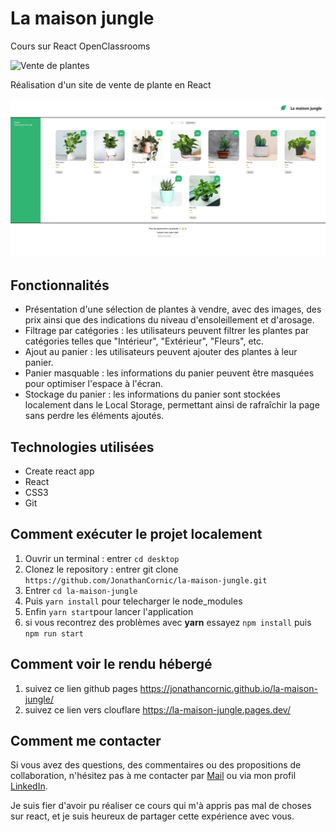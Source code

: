 # La maison jungle
Cours sur React OpenClassrooms

![Vente de plantes](https://img.shields.io/badge/Vente%20de%20plantes-La%20maison%20jungle-green)

Réalisation d'un site de vente de plante en React

<div align="center">
<img src="https://github.com/JonathanCornic/la-maison-jungle/blob/main/la-maison-jungle-preview.png">
</div>

## Fonctionnalités

- Présentation d'une sélection de plantes à vendre, avec des images, des prix ainsi que des indications du niveau d'ensoleillement et d'arosage.
- Filtrage par catégories : les utilisateurs peuvent filtrer les plantes par catégories telles que "Intérieur", "Extérieur", "Fleurs", etc.
- Ajout au panier : les utilisateurs peuvent ajouter des plantes à leur panier.
- Panier masquable : les informations du panier peuvent être masquées pour optimiser l'espace à l'écran.
- Stockage du panier : les informations du panier sont stockées localement dans le Local Storage, permettant ainsi de rafraîchir la page sans perdre les éléments ajoutés.

## Technologies utilisées

- Create react app
- React
- CSS3
- Git

## Comment exécuter le projet localement

1. Ouvrir un terminal : entrer `cd desktop`
2. Clonez le repository : entrer git clone `https://github.com/JonathanCornic/la-maison-jungle.git`
3. Entrer `cd la-maison-jungle`
4. Puis `yarn install` pour telecharger le node_modules
5. Enfin `yarn start`pour lancer l'application
6. si vous recontrez des problèmes avec __yarn__ essayez `npm install` puis `npm run start`

## Comment voir le rendu hébergé

1. suivez ce lien github pages https://jonathancornic.github.io/la-maison-jungle/
2. suivez ce lien vers clouflare https://la-maison-jungle.pages.dev/

## Comment me contacter

Si vous avez des questions, des commentaires ou des propositions de collaboration, n'hésitez pas à me contacter par [Mail](mailto:cornicjonathan@gmail.com) ou via mon profil [LinkedIn](https://www.linkedin.com/in/jonathan-cornic-024607262/).

Je suis fier d'avoir pu réaliser ce cours qui m'à appris pas mal de choses sur react, et je suis heureux de partager cette expérience avec vous.
